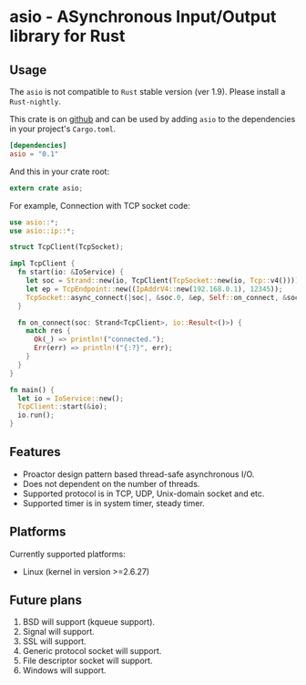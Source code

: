 # asio - ASynchronous Input/Output library for Rust

## Usage

The `asio` is not compatible to `Rust` stable version (ver 1.9). Please install a `Rust-nightly`.

This crate is on [github](https://github.com/harre-orz/rust_asio.git "github") and can be used by adding `asio` to the dependencies in your project's `Cargo.toml`.

```toml
[dependencies]
asio = "0.1"
```

And this in your crate root:

```rust
extern crate asio;
```

For example, Connection with TCP socket code:

```rust
use asio::*;
use asio::ip::*;

struct TcpClient(TcpSocket);

impl TcpClient {
  fn start(io: &IoService) {
    let soc = Strand::new(io, TcpClient(TcpSocket::new(io, Tcp::v4())));
    let ep = TcpEndpoint::new((IpAddrV4::new(192.168.0.1), 12345));
    TcpSocket::async_connect(|soc|, &soc.0, &ep, Self::on_connect, &soc);
  }

  fn on_connect(soc: Strand<TcpClient>, io::Result<()>) {
    match res {
      Ok(_) => println!("connected.");
      Err(err) => println!("{:?}", err);
    }
  }
}

fn main() {
  let io = IoService::new();
  TcpClient::start(&io);
  io.run();
}
```

## Features
 - Proactor design pattern based thread-safe asynchronous I/O.
 - Does not dependent on the number of threads.
 - Supported protocol is in TCP, UDP, Unix-domain socket and etc.
 - Supported timer is in system timer, steady timer.

## Platforms

Currently supported platforms:
 - Linux (kernel in version >=2.6.27)

## Future plans
 1. BSD will support (kqueue support).
 2. Signal will support.
 3. SSL will support.
 4. Generic protocol socket will support.
 5. File descriptor socket will support.
 6. Windows will support.
